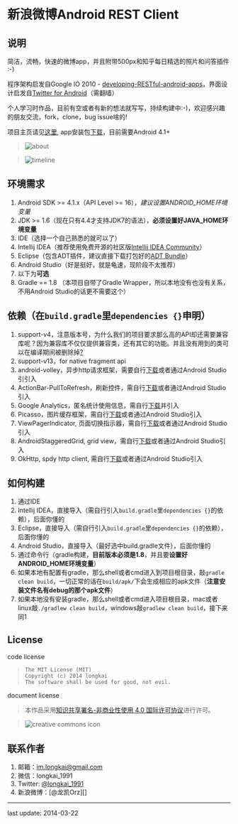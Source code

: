 新浪微博Android REST Client
=====================
## 说明
简洁，流畅，快速的微博app，并且附带500px和知乎每日精选的照片和问答插件 :-)

程序架构启发自Google IO 2010 - [developing-RESTful-android-apps][]，界面设计启发自[Twitter for Android][]（需翻墙）

个人学习时作品，目前有空或者有新的想法就写写，持续构建中:-)，欢迎感兴趣的朋友交流，fork，clone，bug issue啥的!

项目主页请见[这里][project-host], app安装包[下载][download]，目前需要Android 4.1+

> ![about][]

> ![timeline][]

## 环境需求
1. Android SDK >= 4.1.x（API Level >= 16），*建议设置ANDROID_HOME环境变量*
2. JDK >= 1.6（现在只有4.4才支持JDK7的语法），**必须设置好JAVA_HOME环境变量**
3. IDE（选择一个自己熟悉的就可以了）
 1. Intellij IDEA（推荐使用免费开源的社区版[Intellij IDEA Community][]）
 2. Eclipse（包含ADT插件，建议直接下载打包好的[ADT Bundle][]）
 3. Android Studio（好是挺好，就是龟速，现阶段不太推荐）
4. 以下为**可选**
 1. Gradle == 1.8 （本项目自带了Gradle Wrapper，所以本地没有也没有关系，不用Android Studio的话更不需要这个）

## 依赖（在``build.gradle``里``dependencies {}``申明）
1. support-v4，注意版本号，为什么我们的项目要求那么高的API却还需要兼容库呢？因为兼容库不仅仅提供兼容类，还有其它的功能。并且没有用到的类可以在编译期间被删除掉[?][ProGuard]
2. support-v13，for native fragment api
3. android-volley，异步http请求框架，需要自行[下载][volley]或者通过Android Studio引引入
4. ActionBar-PullToRefresh，刷新控件，需自行[下载][pull2refresh]或者通过Android Studio引入
5. Google Analytics，匿名统计使用信息，需自行[下载][Google Analytics]并引入
6. Picasso，图片缓存框架，需自行[下载][Picasso]或者通过Android Studio引入
7. ViewPagerIndicator, 页面切换指示器，需自行[下载][ViewPagerIndicator]或者通过Android Studio引入
8. AndroidStaggeredGrid, grid view，需自行[下载][AndroidStaggeredGrid]或者通过Android Studio引入
9. OkHttp, spdy http client, 需自行[下载][OkHttp]或者通过Android Studio引入

## 如何构建
1. 通过IDE
 1. Intellij IDEA，直接导入（需自行引入``build.gradle``里``dependencies {}``的依赖），后面你懂的
 2. Eclipse，直接导入（需自行引入``build.gradle``里``dependencies {}``的依赖），后面你懂的
 3. Android Studio，直接导入（最好选中build.gradle文件），后面你懂的
2. 通过命令行（gradle构建，**目前版本必须是1.8**，并且要**设置好ANDROID_HOME环境变量**）
 1. 如果本地有配置有gradle，那么shell或者cmd进入到项目根目录，敲``gradle clean build``，一切正常的话在``build/apk/``下会生成相应的apk文件（**注意安装文件名有debug的那个apk文件**）
 2. 如果本地没有安装gradle，那么shell或者cmd进入项目根目录，mac或者linux敲``./gradlew clean build``，windows敲``gradlew clean build``，接下来同1

## License
code license
> ```
> The MIT License (MIT)
> Copyright (c) 2014 longkai
> The software shall be used for good, not evil.
> ```

document license
> 本作品采用[知识共享署名-非商业性使用 4.0 国际许可协议][creative commons license]进行许可。

>![][creative commons icon]

## 联系作者
1. 邮箱：im.longkai@gmail.com
2. 微信：longkai_1991
3. Twitter: [@longkai_1991][]
4. 新浪微博：[@龙凯Orz][]

---
last update: 2014-03-22

[developing-RESTful-android-apps]: http://www.google.com/events/io/2010/sessions/developing-RESTful-android-apps.html "developing-RESTful-android-apps"
[Twitter for Android]: https://about.twitter.com/zh-hans/products/android "twitter for android"
[Intellij IDEA Community]: http://www.jetbrains.com/idea/ "Intellij IDEA"
[ADT Bundle]: http://developer.android.com/sdk/index.html "ADT Bundle"
[ProGuard]: http://proguard.sourceforge.net/index.html "ProGuard"
[volley]: https://android.googlesource.com/platform/frameworks/volley "android-volley"
[pull2refresh]: https://github.com/chrisbanes/ActionBar-PullToRefresh "ActionBar-PullToRefresh"
[Google Analytics]: https://developers.google.com/analytics/devguides/collection/android/v3/ "Google Analytics v3"
[Picasso]: http://square.github.io/picasso/ "Picasso"
[ViewPagerIndicator]: http://viewpagerindicator.com/ "ViewPagerIndicator"
[AndroidStaggeredGrid]: https://github.com/etsy/AndroidStaggeredGrid "AndroidStaggeredGrid"
[OkHttp]: http://square.github.io/okhttp/ "OkHttp"
[@米粉撸油条]: http://weibo.com/coding4fun "sina weibo"
[@longkai_1991]: https://twitter.com/longkai_1991 "twitter"
[creative commons icon]: http://i.creativecommons.org/l/by-nc/4.0/88x31.png "creative commons icon"
[creative commons license]: http://creativecommons.org/licenses/by-nc/4.0/deed.zh "creative commons license"

[about]: https://farm8.staticflickr.com/7417/12923931494_b40944bdcd_o.png "about"
[timeline]: https://farm3.staticflickr.com/2881/13335091823_7e7d82f215_o.png "timeline"
[project-host]: http://longkai.github.io/catnut/ "project-host"
[download]: https://dl.dropboxusercontent.com/u/96034496/apps/catnut-latest.apk "下载apk文件"